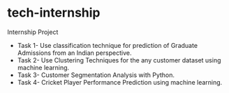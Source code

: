 # tech-internship
Internship Project

* Task 1- Use classification technique for prediction of Graduate Admissions from an Indian perspective.
* Task 2- Use Clustering Techniques for the any customer dataset using machine learning.
* Task 3- Customer Segmentation Analysis with Python.
* Task 4- Cricket Player Performance Prediction using machine learning.

